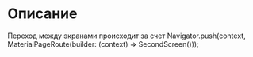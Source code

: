 # Описание

Переход между экранами происходит за счет Navigator.push(context, MaterialPageRoute(builder: (context) => SecondScreen()));

